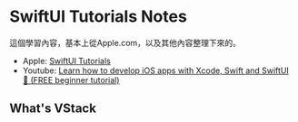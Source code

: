 #  SwiftUI Tutorials Notes

這個學習內容，基本上從Apple.com，以及其他內容整理下來的。

* Apple: [SwiftUI Tutorials](https://developer.apple.com/tutorials/swiftui-concepts/exploring-the-structure-of-a-swiftui-app)
* Youtube:  [Learn how to develop iOS apps with Xcode, Swift and SwiftUI 📱 (FREE beginner tutorial)](https://www.youtube.com/watch?v=XJe83NXTmw0)

## What's VStack



